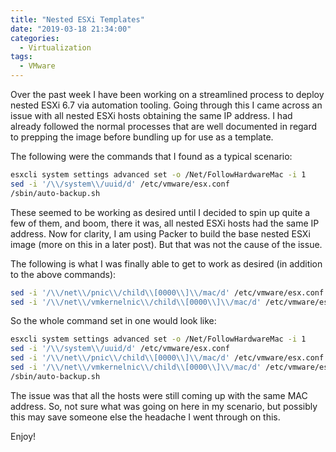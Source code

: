 ```yaml
---
title: "Nested ESXi Templates"
date: "2019-03-18 21:34:00"
categories:
  - Virtualization
tags:
  - VMware
---
```


Over the past week I have been working on a streamlined process to deploy
nested ESXi 6.7 via automation tooling. Going through this I came across
an issue with all nested ESXi hosts obtaining the same IP address. I had already
followed the normal processes that are well documented in regard to prepping
the image before bundling up for use as a template.

The following were the commands that I found as a typical scenario:

```bash
esxcli system settings advanced set -o /Net/FollowHardwareMac -i 1
sed -i '/\\/system\\/uuid/d' /etc/vmware/esx.conf
/sbin/auto-backup.sh
```

These seemed to be working as desired until I decided to spin up quite a few of
them, and boom, there it was, all nested ESXi hosts had the same IP address.
Now for clarity, I am using Packer to build the base nested ESXi image (more on
this in a later post). But that was not the cause of the issue.

The following is what I was finally able to get to work as desired (in addition
to the above commands):

```bash
sed -i '/\\/net\\/pnic\\/child\\[0000\\]\\/mac/d' /etc/vmware/esx.conf
sed -i '/\\/net\\/vmkernelnic\\/child\\[0000\\]\\/mac/d' /etc/vmware/esx.conf
```

So the whole command set in one would look like:

```bash
esxcli system settings advanced set -o /Net/FollowHardwareMac -i 1
sed -i '/\\/system\\/uuid/d' /etc/vmware/esx.conf
sed -i '/\\/net\\/pnic\\/child\\[0000\\]\\/mac/d' /etc/vmware/esx.conf
sed -i '/\\/net\\/vmkernelnic\\/child\\[0000\\]\\/mac/d' /etc/vmware/esx.conf
/sbin/auto-backup.sh
```

The issue was that all the hosts were still coming up with the same MAC
address. So, not sure what was going on here in my scenario, but possibly this
may save someone else the headache I went through on this.

Enjoy!
